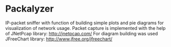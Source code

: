 # Packalyzer

IP-packet sniffer with function of building simple plots and pie diagrams for visualization of network usage.
Packet capture is implemented with the help of JNetPcap library: http://jnetpcap.com/
For diagram building was used JFreeChart library: http://www.jfree.org/jfreechart/
